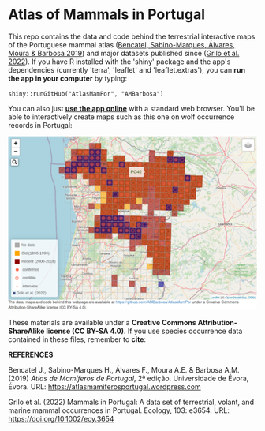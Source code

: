 # Atlas of Mammals in Portugal

This repo contains the data and code behind the terrestrial interactive maps of the Portuguese mammal atlas ([Bencatel, Sabino-Marques, Álvares, Moura & Barbosa 2019](https://atlasmamiferosportugal.wordpress.com)) and major datasets published since ([Grilo et al. 2022]( https://doi.org/10.1002/ecy.3654)). If you have R installed with the 'shiny' package and the app's dependencies (currently 'terra', 'leaflet' and 'leaflet.extras'), you can **run the app in your computer** by typing:

```{r, eval=FALSE}
shiny::runGitHub("AtlasMamPor", "AMBarbosa")
```

You can also just [**use the app online**](https://ambiogeo.shinyapps.io/atlasmampor/) with a standard web browser. You'll be able to interactively create maps such as this one on wolf occurrence records in Portugal:

[<img src="imagens/example.png" width="600px">](https://ambiogeo.shinyapps.io/atlasmampor)

These materials are available under a **Creative Commons Attribution-ShareAlike license (CC BY-SA 4.0)**. If you use species occurrence data contained in these files, remember to **cite**:

**REFERENCES**

Bencatel J., Sabino-Marques H., Álvares F., Moura A.E. & Barbosa A.M. (2019) *Atlas de Mamíferos de Portugal*, 2ª edição. Universidade de Évora, Évora. URL: https://atlasmamiferosportugal.wordpress.com

Grilo et al. (2022) Mammals in Portugal: A data set of terrestrial, volant, and marine mammal occurrences in Portugal. Ecology, 103: e3654. URL: https://doi.org/10.1002/ecy.3654
